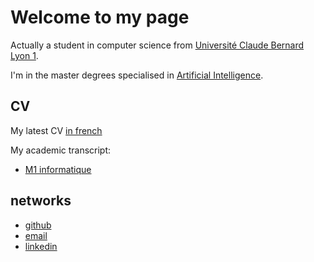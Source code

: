 # Welcome to my page

Actually a student in computer science from [Université Claude Bernard Lyon 1](https://www.univ-lyon1.fr/).

I'm in the master degrees specialised in [Artificial Intelligence](http://master-info.univ-lyon1.fr/IA/).

## CV

My latest CV [in french](./assets/Awesome_CV.pdf)

My academic transcript:

- [M1 informatique](./assets/Releve_notes_m1_Valentin_Cuzin-Rambaud.pdf)

## networks

- [github](https://github.com/valentincuzin)
- [email](mailto:valentincuzin.pro@ikmail.com)
- [linkedin](https://www.linkedin.com/in/valentin-cuzin-rambaud)
